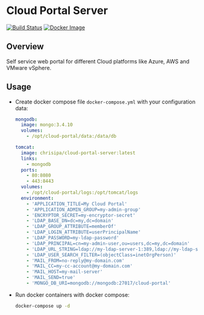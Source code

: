# Cloud Portal Server

[![Build Status](https://papke.it/jenkins/buildStatus/icon?job=cloud-portal)](https://papke.it/jenkins/job/cloud-portal/)
[![Docker Image](https://img.shields.io/badge/docker%20image-available-blue.svg)](https://hub.docker.com/r/chrisipa/cloud-portal-server/)

## Overview

Self service web portal for different Cloud platforms like Azure, AWS and VMware vSphere.

## Usage

* Create docker compose file `docker-compose.yml` with your configuration data:

  ```yml
  mongodb:
    image: mongo:3.4.10
    volumes:
      - /opt/cloud-portal/data:/data/db

  tomcat:
    image: chrisipa/cloud-portal-server:latest
    links:
      - mongodb
    ports:
      - 80:8080
      - 443:8443
    volumes:
      - /opt/cloud-portal/logs:/opt/tomcat/logs
    environment:
      - 'APPLICATION_TITLE=My Cloud Portal'
      - 'APPLICATION_ADMIN_GROUP=my-admin-group'
      - 'ENCRYPTOR_SECRET=my-encryptor-secret'
      - 'LDAP_BASE_DN=dc=my,dc=domain'
      - 'LDAP_GROUP_ATTRIBUTE=memberOf'
      - 'LDAP_LOGIN_ATTRIBUTE=userPrincipalName'
      - 'LDAP_PASSWORD=my-ldap-password'
      - 'LDAP_PRINCIPAL=cn=my-admin-user,ou=users,dc=my,dc=domain'
      - 'LDAP_URL_STRING=ldap://my-ldap-server-1:389,ldap://my-ldap-server-2:389'
      - 'LDAP_USER_SEARCH_FILTER=(objectClass=inetOrgPerson)'
      - 'MAIL_FROM=no-reply@my-domain.com'
      - 'MAIL_CC=my-cc-account@my-domain.com'
      - 'MAIL_HOST=my-mail-server'
      - 'MAIL_SEND=true'
      - 'MONGO_DB_URI=mongodb://mongodb:27017/cloud-portal'
  ```

* Run docker containers with docker compose:

  ```bash
  docker-compose up -d
  ```